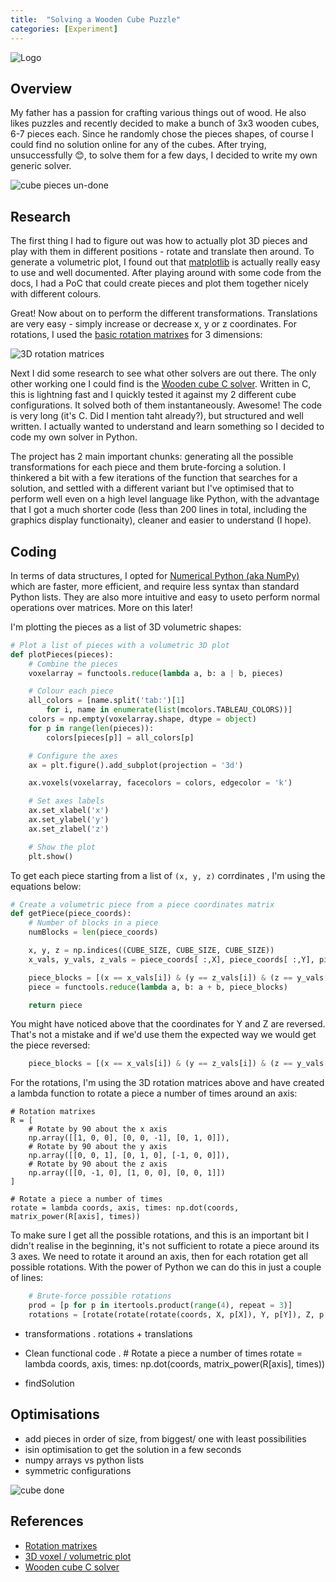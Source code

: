 ```yaml
---
title:  "Solving a Wooden Cube Puzzle"
categories: [Experiment]
---
```


![Logo](/assets/images/cube-done.jpeg)

## Overview

My father has a passion for crafting various things out of wood. He also likes puzzles and recently decided to make a bunch of 3x3 wooden cubes, 6-7 pieces each. Since he randomly chose the pieces shapes, of course I could find no solution online for any of the cubes. After trying, unsuccessfully 😊, to solve them for a few days, I decided to write my own generic solver.

<img src="/assets/images/cube-pieces.jpeg" alt="cube pieces un-done" class="figure-body">

## Research 

The first thing I had to figure out was how to actually plot 3D pieces and play with them in different positions - rotate and translate then around. To generate a volumetric plot, I found out that [matplotlib](https://matplotlib.org/stable/gallery/mplot3d/voxels.html) is actually really easy to use and well documented. After playing around with some code from the docs, I had a PoC that could create pieces and plot them together nicely with different colours. 

Great! Now about on to perform the different transformations. Translations are very easy - simply increase or decrease x, y or z coordinates. For rotations, I used the [basic rotation matrixes](https://en.wikipedia.org/wiki/Rotation_matrix) for 3 dimensions: 

<img src="/assets/images/rotations-colour.png" alt="3D rotation matrices" class="figure-body">

Next I did some research to see what other solvers are out there. The only other working one I could find is the [Wooden cube C solver](https://github.com/RONRON2904/WoodenCubeSolver). Written in C, this is lightning fast and I quickly tested it against my 2 different cube configurations. It solved both of them instantaneously. Awesome! The code is very long (it's C. Did I mention taht already?), but structured and well written. I actually wanted to understand and learn something so I decided to code my own solver in Python.

The project has 2 main important chunks: generating all the possible transformations for each piece and them brute-forcing a solution. I thinkered a bit with a few iterations of the function that searches for a solution, and settled with a different variant but I've optimised that to perform well even on a high level language like Python, with the advantage that I got a much shorter code (less than 200 lines in total, including the graphics display functionaity), cleaner and easier to understand (I hope).

## Coding

In terms of data structures, I opted for [Numerical Python (aka NumPy)](https://www.geeksforgeeks.org/numpy-array-in-python/) which are faster, more efficient, and require less syntax than standard Python lists. They are also more intuitive and easy to useto perform normal operations over matrices. More on this later!

I'm plotting the pieces as a list of 3D volumetric shapes:
```python
# Plot a list of pieces with a volumetric 3D plot
def plotPieces(pieces):
    # Combine the pieces
    voxelarray = functools.reduce(lambda a, b: a | b, pieces)

    # Colour each piece
    all_colors = [name.split('tab:')[1]
        for i, name in enumerate(list(mcolors.TABLEAU_COLORS))]
    colors = np.empty(voxelarray.shape, dtype = object)
    for p in range(len(pieces)):
        colors[pieces[p]] = all_colors[p]

    # Configure the axes
    ax = plt.figure().add_subplot(projection = '3d')

    ax.voxels(voxelarray, facecolors = colors, edgecolor = 'k')

    # Set axes labels
    ax.set_xlabel('x')
    ax.set_ylabel('y')
    ax.set_zlabel('z')

    # Show the plot
    plt.show()
```

To get each piece starting from a list of `(x, y, z)` corrdinates , I'm using the equations below:

```python
# Create a volumetric piece from a piece coordinates matrix
def getPiece(piece_coords):
    # Number of blocks in a piece
    numBlocks = len(piece_coords)

    x, y, z = np.indices((CUBE_SIZE, CUBE_SIZE, CUBE_SIZE))
    x_vals, y_vals, z_vals = piece_coords[ :,X], piece_coords[ :,Y], piece_coords[ :,Z]

    piece_blocks = [(x == x_vals[i]) & (y == z_vals[i]) & (z == y_vals[i]) for i in range(numBlocks)]
    piece = functools.reduce(lambda a, b: a + b, piece_blocks)

    return piece
```

You might have noticed above that the coordinates for Y and Z are reversed. That's not a mistake and if we'd use them the expected way we would get the piece reversed:
```python
    piece_blocks = [(x == x_vals[i]) & (y == z_vals[i]) & (z == y_vals[i]) for i in range(numBlocks)]
```

For the rotations, I'm using the 3D rotation matrices above and have created a lambda function to rotate a piece a number of times around an axis:
```
# Rotation matrixes
R = [
    # Rotate by 90 about the x axis
    np.array([[1, 0, 0], [0, 0, -1], [0, 1, 0]]),
    # Rotate by 90 about the y axis
    np.array([[0, 0, 1], [0, 1, 0], [-1, 0, 0]]),
    # Rotate by 90 about the z axis
    np.array([[0, -1, 0], [1, 0, 0], [0, 0, 1]])
]

# Rotate a piece a number of times
rotate = lambda coords, axis, times: np.dot(coords, matrix_power(R[axis], times))
```

To make sure I get all the possible rotations, and this is an important bit I didn't realise in the beginning, it's not sufficient to rotate a piece around its 3 axes. We need to rotate it around an axis, then for each rotation get all possible rotations. With the power of Python we can do this in just a couple of lines:

```python
    # Brute-force possible rotations
    prod = [p for p in itertools.product(range(4), repeat = 3)]
    rotations = [rotate(rotate(rotate(coords, X, p[X]), Y, p[Y]), Z, p[Z]) for p in prod]
```
- transformations
 . rotations + translations
- Clean functional code
  . # Rotate a piece a number of times
rotate = lambda coords, axis, times: np.dot(coords, matrix_power(R[axis], times))

- findSolution

## Optimisations
- add pieces in order of size, from biggest/ one with least possibilities
- isin optimisation to get the solution in a few seconds
 - numpy arrays vs python lists
 - symmetric configurations

<img src="/assets/images/solution.png" align="middle" alt="cube done" class="figure-body">

## References

* [Rotation matrixes](https://en.wikipedia.org/wiki/Rotation_matrix)
* [3D voxel / volumetric plot](https://matplotlib.org/stable/gallery/mplot3d/voxels.html)
* [Wooden cube C solver](https://github.com/RONRON2904/WoodenCubeSolver)

